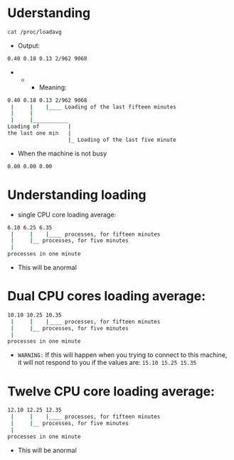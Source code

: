 # Uderstanding
```bash
cat /proc/loadavg 
```
- Output:
```bash
0.40 0.18 0.13 2/962 9068
```
- - - Meaning:
```bash
0.40 0.18 0.13 2/962 9068
 |     |    |____ Loading of the last fifteen minutes
 |     |
 |     |___________
Loading of         |
the last one min   |
                   |_ Loading of the last five minute
```

- When the machine is not busy
```bash
0.00 0.00 0.00
```
# Understanding loading

- single CPU core loading average:
```bash
6.10 6.25 6.35
 |     |    |____ processes, for fifteen minutes
 |     |__ processes, for five minutes  
 |
processes in one minute
```
- This will be anormal

# Dual CPU cores loading average:
```bash
10.10 10.25 10.35
 |     |    |____ processes, for fifteen minutes
 |     |__ processes, for five minutes  
 |
processes in one minute
```
- `WARNING:` If this will happen when you trying to connect to this machine, it will not respond to you if 
             the values are: `15.10 15.25 15.35`
             
# Twelve CPU core loading average:
```bash
12.10 12.25 12.35
 |     |    |____ processes, for fifteen minutes
 |     |__ processes, for five minutes  
 |
processes in one minute
```
- This will be anormal
